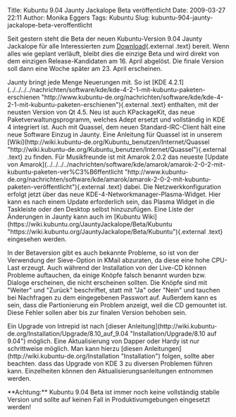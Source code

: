 Title: Kubuntu 9.04 Jaunty Jackalope Beta veröffentlicht
Date: 2009-03-27 22:11
Author: Monika Eggers
Tags: Kubuntu
Slug: kubuntu-904-jaunty-jackalope-beta-veroffentlicht

Seit gestern steht die Beta der neuen Kubuntu-Version 9.04 Jaunty
Jackalope für alle Interessierten zum
[Download](http://de.archive.ubuntu.com/ubuntu-releases/kubuntu/9.04/ "http://de.archive.ubuntu.com/ubuntu-releases/kubuntu/9.04/"){.external
.text} bereit. Wenn alles wie geplant verläuft, bleibt dies die einzige
Beta und wird direkt von dem einzigen Release-Kandidaten am 16. April
abgelöst. Die finale Version soll dann eine Woche später am 23. April
erscheinen.

</p>
Jaunty bringt jede Menge Neuerungen mit. So ist [KDE
4.2.1](../../../../nachrichten/software/kde/kde-4-2-1-mit-kubuntu-paketen-erschienen "http://www.kubuntu-de.org/nachrichten/software/kde/kde-4-2-1-mit-kubuntu-paketen-erschienen"){.external
.text} enthalten, mit der neusten Version von Qt 4.5. Neu ist auch
KPackageKit, das neue Paketverwaltungsprogramm, welches Adept ersetzt
und vollständig in KDE 4 integriert ist. Auch mit Quassel, dem neuen
Standard-IRC-Client hält eine neue Software Einzug in Jaunty. Eine
Anleitung für Quassel ist in unserem
[Wiki](http://wiki.kubuntu-de.org/Kubuntu_benutzen/Internet/Quassel "http://wiki.kubuntu-de.org/Kubuntu_benutzen/Internet/Quassel"){.external
.text} zu finden. Für Musikfreunde ist mit Amarok 2.0.2 das neueste
[Update von
Amarok](../../../../nachrichten/software/kde/amarok/amarok-2-0-2-mit-kubuntu-paketen-ver%C3%B6ffentlicht "http://www.kubuntu-de.org/nachrichten/software/kde/amarok/amarok-2-0-2-mit-kubuntu-paketen-veröffentlicht"){.external
.text} dabei. Die Netzwerkkonfiguration erfolgt jetzt über das neue
KDE-4-Networkmanager-Plasma-Widget. Hier kann es nach einem Update
erforderlich sein, das Plasma Widget in die Taskleiste oder den Desktop
selbst hinzuzufügen. Eine Liste der Änderungen in Jaunty kann auch im
[Kubuntu
Wiki](https://wiki.kubuntu.org/JauntyJackalope/Beta/Kubuntu "https://wiki.kubuntu.org/JauntyJackalope/Beta/Kubuntu"){.external
.text} eingesehen werden.

</p>
<!--break--><!--break-->

In der Betaversion gibt es auch bekannte Probleme, so ist von der
Verwendung der Sieve-Option in KMail abzuraten, da diese eine hohe
CPU-Last erzeugt. Auch während der Installation von der Live-CD können
Probleme auftauchen, da einige Knöpfe falsch benannt wurden bzw. Dialoge
erscheinen, die nicht erscheinen sollten. Die Knöpfe sind mit "Weiter"
und "Zurück" beschriftet, statt mit "Ja" oder "Nein" und tauchen bei
Nachfragen zu dem eingegebenen Passwort auf. Außerdem kann es sein, dass
die Partionierung ein Problem anzeigt, weil die CD gemountet ist. Diese
Fehler sollen aber bis zur finalen Version behoben sein.

</p>
Ein Upgrade von Intrepid ist nach [dieser
Anleitung](http://wiki.kubuntu-de.org/Installation/Upgrade/8.10_auf_9.04 "Installation/Upgrade/8.10 auf 9.04")
möglich. Eine Aktualisierung von Dapper oder Hardy ist nur schrittweise
möglich. Man kann hierzu [diesen
Anleitungen](http://wiki.kubuntu-de.org/Installation "Installation")
folgen, sollte aber beachten. dass das Upgrade von KDE 3 zu diversen
Problemen führen kann. Einzelheiten können den
Aktualisierungsanleitungen entnommen werden.

</p>
**Achtung:** Kubuntu 9.04 Beta ist immer noch keine vollständig stabile
Version und sollte auf keinen Fall in Produktivumgebungen eingesetzt
werden!

</p>

